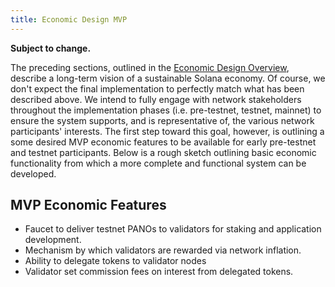 ```yaml
---
title: Economic Design MVP
---
```


**Subject to change.**

The preceding sections, outlined in the
[Economic Design Overview](ed_overview.md),
describe a long-term vision of a sustainable Solana economy.
Of course, we don't expect the final implementation to perfectly match what has
been described above. We intend to fully engage with network stakeholders
throughout the implementation phases \(i.e. pre-testnet, testnet, mainnet\)
to ensure the system supports, and is representative of, the various network
participants' interests. The first step toward this goal, however, is outlining
a some desired MVP economic features to be available for early pre-testnet and
testnet participants. Below is a rough sketch outlining basic economic
functionality from which a more complete and functional system can be developed.

## MVP Economic Features

- Faucet to deliver testnet PANOs to validators for staking and application development.
- Mechanism by which validators are rewarded via network inflation.
- Ability to delegate tokens to validator nodes
- Validator set commission fees on interest from delegated tokens.
